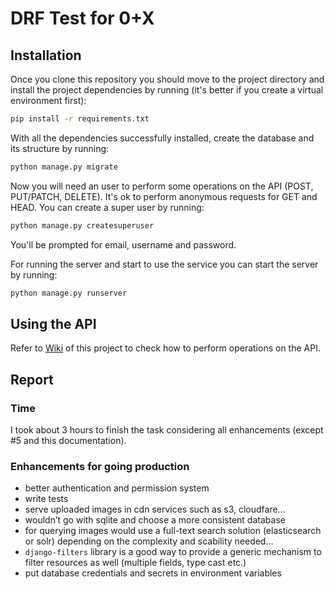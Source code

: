 # DRF Test for 0+X

## Installation

Once you clone this repository you should move to the project directory and install the project dependencies by running (it's better if you create a virtual environment first):
```sh
pip install -r requirements.txt
```

With all the dependencies successfully installed, create the database and its structure by running:
```sh
python manage.py migrate
```

Now you will need an user to perform some operations on the API (POST, PUT/PATCH, DELETE). It's ok to perform anonymous requests for GET and HEAD. You can create a super user by running:
```sh
python manage.py createsuperuser
```
You'll be prompted for email, username and password.

For running the server and start to use the service you can start the server by running:
```sh
python manage.py runserver
```

## Using the API

Refer to [Wiki](https://github.com/igorbelo/0plusxtest/wiki) of this project to check how to perform operations on the API.

## Report
### Time
I took about 3 hours to finish the task considering all enhancements (except #5 and this documentation).

### Enhancements for going production
- better authentication and permission system
- write tests
- serve uploaded images in cdn services such as s3, cloudfare...
- wouldn’t go with sqlite and choose a more consistent database
- for querying images would use a full-text search solution (elasticsearch or solr) depending on the complexity and scability needed...
- `django-filters` library is a good way to provide a generic mechanism to filter resources as well (multiple fields, type cast etc.)
- put database credentials and secrets in environment variables
